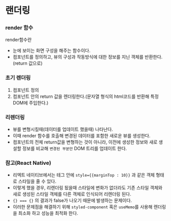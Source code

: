 # 랜더링

### render 함수
render함수란
- 눈에 보이는 화면 구성을 해주는 함수이다. 
- 컴포넌트를 정의하고, 뷰의 구성과 작동방식에 대한 정보를 지닌 객체를 반환한다.(return 값으로)

### 초기 렌더링
1. 컴포넌트 정의 
2. 컴포넌트 안의 return 값을 렌더링한다.(문자열 형식의 html코드를 반환해 특정 DOM에 주입한다.)

### 리렌더링
- 뷰를 변형시킬때(데이터를 업데이트 했을때) 나타난다.
- 이때 render 함수를 호출해 변경된 데이터를 포함한 새로운 뷰를 생성한다.
- 컴포넌트의 전체 return값을 변형하는 것이 아니라, 이전에 생성한 정보와 새로 생설할 정보를 비교해 `변경된 부분만` DOM 트리를 업데이트 한다.

### 참고(React Native)
- 리엑트 네이티브에서는 테그 안에 `style={{marginTop : 10}}` 과 같은 객체 형태로 스타일을 줄 수 있다.
- 이렇게 했을 경우, 리렌더링 됬을때 스타일에 변화가 없더라도 기존 스타일 객체와 새로 생성된 스타일 객체를 다른 객체로 인식되어 리렌더링 된다.
- `{} === {}` 의 결과가 false가 나오기 때문에 발생하는 문제이다.
- 이러한 문제점을 해결하기 위해 `styled-component` 혹은 `useMemo`를 사용해 렌더링을 최소화 하고 성능을 최적화 한다.
